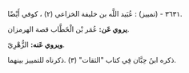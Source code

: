٣٦٣١ - (تمييز) : عُبَيد اللَّه بن خليفة الخزاعي (٢) ، كوفي أَيْضًا.

**يروي عَن:** عُمَر بْن الْخَطَّاب قصة الهرمزان.

**ويروي عَنه:** الزُّهْرِيّ.

ذكره ابنُ حِبَّان فِي كتاب "الثقات" (٣) .ذكرناه للتمييز بينهما.